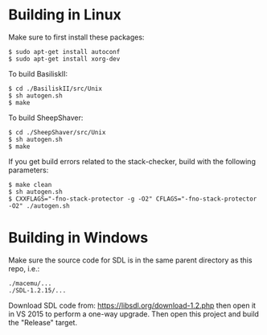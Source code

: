 # Building in Linux

Make sure to first install these packages:

```
$ sudo apt-get install autoconf
$ sudo apt-get install xorg-dev
```

To build BasiliskII:

```
$ cd ./BasiliskII/src/Unix
$ sh autogen.sh
$ make
```

To build SheepShaver:

```
$ cd ./SheepShaver/src/Unix
$ sh autogen.sh
$ make
```

If you get build errors related to the stack-checker, build with the following parameters:

```
$ make clean
$ sh autogen.sh
$ CXXFLAGS="-fno-stack-protector -g -O2" CFLAGS="-fno-stack-protector -O2" ./autogen.sh
```

# Building in Windows

Make sure the source code for SDL is in the same parent directory as this repo, i.e.:

```
./macemu/...
./SDL-1.2.15/...
```

Download SDL code from: https://libsdl.org/download-1.2.php then open it in VS 2015 to perform a one-way upgrade. Then open this project and build the "Release" target.
